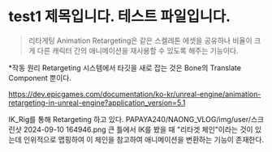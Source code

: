 # test1 제목입니다. 테스트 파일입니다.

> 리타게팅
> Animation Retargeting은 같은 스켈레톤 에셋을 공유하나 비율이 크게 다른 캐릭터 간의 애니메이션을 재사용할 수 있도록 해주는 기능이다.

*작동 원리
Retargeting 시스템에서 타깃을 새로 잡는 것은 Bone의 Translate Component 뿐이다.

https://dev.epicgames.com/documentation/ko-kr/unreal-engine/animation-retargeting-in-unreal-engine?application_version=5.1

IK_Rig를 통해 Retargeting 하고 있다. 
PAPAYA240/NAONG_VLOG/img/user/스크린샷 2024-09-10 164946.png
큰 틀에서 IK를 봤을 때 "리타겟 체인"이라는 것이 있는데 인위적으로 맵핑하여 이 체인을 참고하여 애니메이션을 변환하는 기능이 존재한다. 